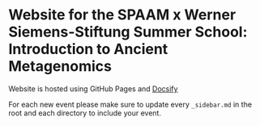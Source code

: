 # Website for the SPAAM x Werner Siemens-Stiftung Summer School: Introduction to Ancient Metagenomics

Website is hosted using GitHub Pages and [Docsify](https://docsify.js.org/#/quickstart)

For each new event please make sure to update every `_sidebar.md` in the root and each directory to include your event.
